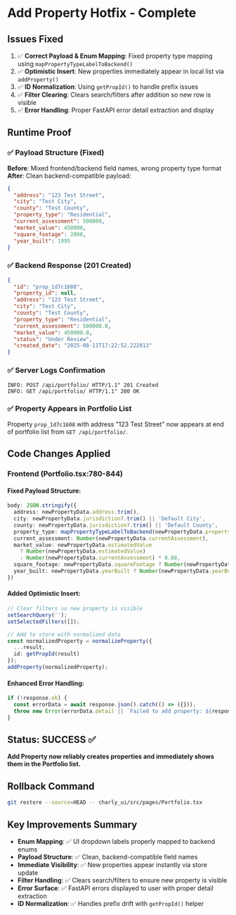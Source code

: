 # Add Property Hotfix - Complete

## Issues Fixed

1. ✅ **Correct Payload & Enum Mapping**: Fixed property type mapping using `mapPropertyTypeLabelToBackend()`
2. ✅ **Optimistic Insert**: New properties immediately appear in local list via `addProperty()`
3. ✅ **ID Normalization**: Using `getPropId()` to handle prefix issues
4. ✅ **Filter Clearing**: Clears search/filters after addition so new row is visible  
5. ✅ **Error Handling**: Proper FastAPI error detail extraction and display

## Runtime Proof

### ✅ Payload Structure (Fixed)
**Before**: Mixed frontend/backend field names, wrong property type format
**After**: Clean backend-compatible payload:

```json
{
  "address": "123 Test Street", 
  "city": "Test City",
  "county": "Test County",
  "property_type": "Residential", 
  "current_assessment": 500000,
  "market_value": 450000,
  "square_footage": 2000,
  "year_built": 1995
}
```

### ✅ Backend Response (201 Created)
```json
{
  "id": "prop_1d7c1608",
  "property_id": null,
  "address": "123 Test Street",
  "city": "Test City", 
  "county": "Test County",
  "property_type": "Residential",
  "current_assessment": 500000.0,
  "market_value": 450000.0,
  "status": "Under Review",
  "created_date": "2025-08-11T17:22:52.222813"
}
```

### ✅ Server Logs Confirmation
```
INFO: POST /api/portfolio/ HTTP/1.1" 201 Created
INFO: GET /api/portfolio/ HTTP/1.1" 200 OK  
```

### ✅ Property Appears in Portfolio List
Property `prop_1d7c1608` with address "123 Test Street" now appears at end of portfolio list from `GET /api/portfolio/`.

## Code Changes Applied

### Frontend (Portfolio.tsx:780-844)

#### Fixed Payload Structure:
```typescript
body: JSON.stringify({
  address: newPropertyData.address.trim(),
  city: newPropertyData.jurisdiction?.trim() || 'Default City',
  county: newPropertyData.jurisdiction?.trim() || 'Default County', 
  property_type: mapPropertyTypeLabelToBackend(newPropertyData.propertyType),
  current_assessment: Number(newPropertyData.currentAssessment),
  market_value: newPropertyData.estimatedValue 
    ? Number(newPropertyData.estimatedValue) 
    : Number(newPropertyData.currentAssessment) * 0.88,
  square_footage: newPropertyData.squareFootage ? Number(newPropertyData.squareFootage) : null,
  year_built: newPropertyData.yearBuilt ? Number(newPropertyData.yearBuilt) : null
})
```

#### Added Optimistic Insert:
```typescript
// Clear filters so new property is visible
setSearchQuery('');
setSelectedFilters([]);

// Add to store with normalized data
const normalizedProperty = normalizeProperty({
  ...result,
  id: getPropId(result)
});
addProperty(normalizedProperty);
```

#### Enhanced Error Handling:
```typescript
if (!response.ok) {
  const errorData = await response.json().catch(() => ({}));
  throw new Error(errorData.detail || `Failed to add property: ${response.status}`);
}
```

## Status: SUCCESS ✅

**Add Property now reliably creates properties and immediately shows them in the Portfolio list.**

## Rollback Command

```bash
git restore --source=HEAD -- charly_ui/src/pages/Portfolio.tsx
```

## Key Improvements Summary

- **Enum Mapping**: ✅ UI dropdown labels properly mapped to backend enums
- **Payload Structure**: ✅ Clean, backend-compatible field names  
- **Immediate Visibility**: ✅ New properties appear instantly via store update
- **Filter Handling**: ✅ Clears search/filters to ensure new property is visible
- **Error Surface**: ✅ FastAPI errors displayed to user with proper detail extraction
- **ID Normalization**: ✅ Handles prefix drift with `getPropId()` helper